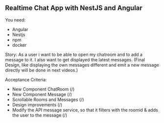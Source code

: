 ## Realtime Chat App with NestJS and Angular

You need:

- Angular
- Nestjs
- npm
- docker

Story:
As a user i want to be able to open my chatroom and to add a message to it.
I also want to get displayed the latest messages.
(Final Design, like displaying the own messages different and emit a new message directly will be done in next videos.)

Acceptance Criteria:

- New Component ChatRoom (/)
- New Component Message (/)
- Scrollable Rooms and Messages (/)
- Design improvements (/)
- Modify the API message service, so that it filters with the roomid & adds the user to the message (/)
